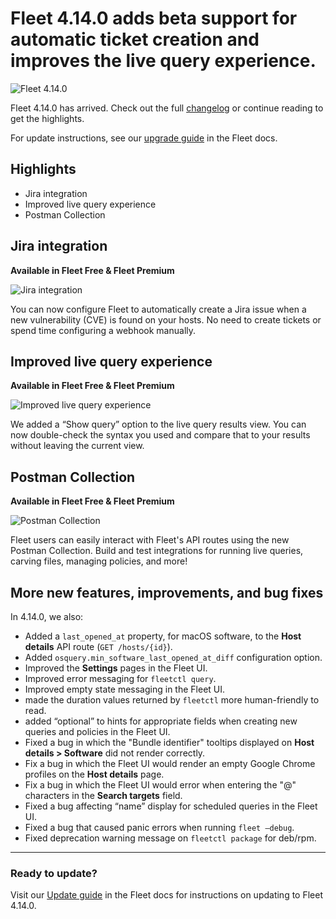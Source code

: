 # Fleet 4.14.0 adds beta support for automatic ticket creation and improves the live query experience.

![Fleet 4.14.0](http://fleetdm.com/images/articles/4-14-0-cover-1600x900@2x.png)

Fleet 4.14.0 has arrived. Check out the full [changelog](https://github.com/fleetdm/fleet/releases/tag/fleet-v4.14.0) or continue reading to get the highlights.

For update instructions, see our [upgrade guide](https://fleetdm.com/docs/deploying/upgrading-fleet) in the Fleet docs.

## Highlights
- Jira integration
- Improved live query experience
- Postman Collection

## Jira integration
**Available in Fleet Free & Fleet Premium**

![Jira integration](http://fleetdm.com/images/articles/jira-integration-1600x900@2x.png)

You can now configure Fleet to automatically create a Jira issue when a new vulnerability (CVE) is found on your hosts. No need to create tickets or spend time configuring a webhook manually. 

## Improved live query experience
**Available in Fleet Free & Fleet Premium**

![Improved live query experience](http://fleetdm.com/images/articles/show-query-1600x900@2x.png)

We added a “Show query” option to the live query results view. You can now double-check the syntax you used and compare that to your results without leaving the current view.

## Postman Collection
**Available in Fleet Free & Fleet Premium**

![Postman Collection](http://fleetdm.com/images/articles/postman-collection-1600x900@2x.png)

Fleet users can easily interact with Fleet's API routes using the new Postman Collection. Build and test integrations for running live queries, carving files, managing policies, and more!

## More new features, improvements, and bug fixes

In 4.14.0, we also:

- Added a `last_opened_at` property, for macOS software, to the **Host details** API route (`GET /hosts/{id}`).
- Added `osquery.min_software_last_opened_at_diff` configuration option.
- Improved the **Settings** pages in the Fleet UI.
- Improved error messaging for `fleetctl query`.
- Improved empty state messaging in the Fleet UI.
- made the duration values returned by `fleetctl` more human-friendly to read.
- added “optional” to hints for appropriate fields when creating new queries and policies in the
  Fleet UI. 
- Fixed a bug in which the "Bundle identifier" tooltips displayed on **Host details > Software** did
  not render correctly.
- Fix a bug in which the Fleet UI would render an empty Google Chrome profiles on the **Host
  details** page. 
- Fix a bug in which the Fleet UI would error when entering the "@" characters in the **Search
  targets** field.
- Fixed a bug affecting “name” display for scheduled queries in the Fleet UI. 
- Fixed a bug that caused panic errors when running `fleet –debug`. 
- Fixed deprecation warning message on `fleetctl package` for deb/rpm.

---

### Ready to update?

Visit our [Update guide](https://fleetdm.com/docs/deploying/upgrading-fleet) in the Fleet docs for instructions on updating to Fleet 4.14.0.

<meta name="category" value="releases">
<meta name="authorFullName" value="Kathy Satterlee">
<meta name="authorGitHubUsername" value="ksatter">
<meta name="publishedOn" value="2022-05-06">
<meta name="articleTitle" value="Fleet 4.14.0 adds beta support for automatic ticket creation and improves the live query experience.">
<meta name="articleImageUrl" value="http://fleetdm.com/images/articles/4-14-0-cover-1600x900@2x.png">
